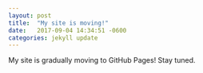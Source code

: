 ```yaml
---
layout: post
title:  "My site is moving!"
date:   2017-09-04 14:34:51 -0600
categories: jekyll update
---
```


My site is gradually moving to GitHub Pages! Stay tuned.